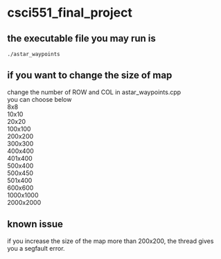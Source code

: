 # csci551_final_project

## the executable file you may run is 
```
./astar_waypoints
```

## if you want to change the size of map
change the number of ROW and COL in astar_waypoints.cpp<br>
you can choose below<br>
8x8<br>
10x10<br>
20x20<br>
100x100<br>
200x200<br>
300x300<br>
400x400<br>
401x400<br>
500x400<br>
500x450<br>
501x400<br> 
600x600<br>
1000x1000<br>
2000x2000<br>

## known issue
if you increase the size of the map more than 200x200, the thread gives you a segfault error.
